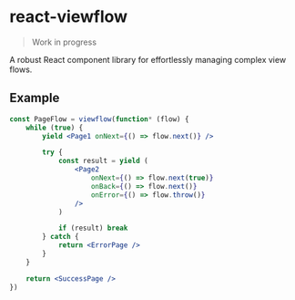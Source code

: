 # react-viewflow

> Work in progress

A robust React component library for effortlessly managing complex view flows.

## Example

```jsx
const PageFlow = viewflow(function* (flow) {
    while (true) {
        yield <Page1 onNext={() => flow.next()} />

        try {
            const result = yield (
                <Page2
                    onNext={() => flow.next(true)}
                    onBack={() => flow.next()}
                    onError={() => flow.throw()}
                />
            )

            if (result) break
        } catch {
            return <ErrorPage />
        }
    }

    return <SuccessPage />
})
```
